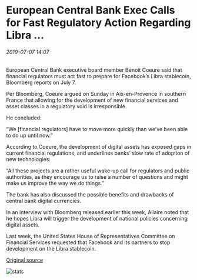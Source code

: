 # European Central Bank Exec Calls for Fast Regulatory Action Regarding Libra ...

###### 2019-07-07 14:07

European Central Bank executive board member Benoit Coeure said that financial regulators must act fast to prepare for Facebook’s Libra stablecoin, Bloomberg reports on July 7.

Per Bloomberg, Coeure argued on Sunday in Aix-en-Provence in southern France that allowing for the development of new financial services and asset classes in a regulatory void is irresponsible.

He concluded:

“We \[financial regulators\] have to move more quickly than we’ve been able to do up until now.”

According to Coeure, the development of digital assets has exposed gaps in current financial regulations, and underlines banks’ slow rate of adoption of new technologies:

“All these projects are a rather useful wake-up call for regulators and public authorities, as they encourage us to raise a number of questions and might make us improve the way we do things.”

The bank has also discussed the possible benefits and drawbacks of central bank digital currencies.

In an interview with Bloomberg released earlier this week, Allaire noted that he hopes Libra will trigger the development of national policies concerning digital assets.

Last week, the United States House of Representatives Committee on Financial Services requested that Facebook and its partners to stop development on the Libra stablecoin.

[Original source](https://cointelegraph.com/news/european-central-bank-exec-calls-for-fast-regulatory-action-regarding-libra)

![stats](https://c.statcounter.com/11760860/0/a89fa40b/1/ "stats")